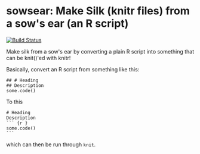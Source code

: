 # sowsear: Make Silk (knitr files) from a sow's ear (an R script)

[![Build Status](https://travis-ci.org/richfitz/sowsear.png?branch=master)](https://travis-ci.org/richfitz/sowsear)

Make silk from a sow's ear by converting a plain R script into
something that can be knit()'ed with knitr!

Basically, convert an R script from something like this:

```
## # Heading
## Description
some.code()
```

To this

    # Heading
    Description
    ``` {r }
    some.code()
    ```

which can then be run through `knit`.

